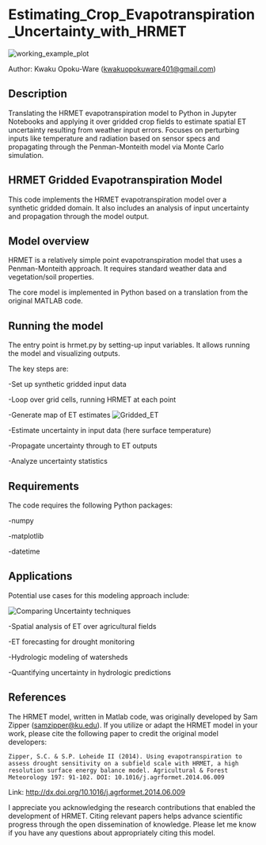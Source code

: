 # Estimating_Crop_Evapotranspiration_Uncertainty_with_HRMET

![working_example_plot](https://github.com/Kwakuopokuware401/Estimating_Crop_Evapotranspiration_Uncertainty_with_HRMET_in_Python/assets/94206249/d0623e0e-686b-49cd-b71e-585682b972d2)


Author:  Kwaku Opoku-Ware (kwakuopokuware401@gmail.com)


## Description 
Translating the HRMET evapotranspiration model to Python in Jupyter Notebooks and applying it over gridded crop fields to estimate spatial ET uncertainty resulting from weather input errors. Focuses on perturbing inputs like temperature and radiation based on sensor specs and propagating through the Penman-Monteith model via Monte Carlo simulation.

## HRMET Gridded Evapotranspiration Model
This code implements the HRMET evapotranspiration model over a synthetic gridded domain. It also includes an analysis of input uncertainty and propagation through the model output.

## Model overview
HRMET is a relatively simple point evapotranspiration model that uses a Penman-Monteith approach. It requires standard weather data and vegetation/soil properties.

The core model is implemented in Python based on a translation from the original MATLAB code.

## Running the model
The entry point is hrmet.py by setting-up input variables. It allows running the model and visualizing outputs.

The key steps are:

-Set up synthetic gridded input data

-Loop over grid cells, running HRMET at each point

-Generate map of ET estimates
![Gridded_ET](https://github.com/Kwakuopokuware401/Estimating_Crop_Evapotranspiration_Uncertainty_with_HRMET_in_Python/assets/94206249/21fd5728-9dfa-4e41-947c-dd5e2b91a400)

-Estimate uncertainty in input data (here surface temperature)

-Propagate uncertainty through to ET outputs

-Analyze uncertainty statistics

## Requirements
The code requires the following Python packages:

-numpy

-matplotlib

-datetime

## Applications
Potential use cases for this modeling approach include:

![Comparing Uncertainty techniques](https://github.com/Kwakuopokuware401/Estimating_Crop_Evapotranspiration_Uncertainty_with_HRMET_in_Python/assets/94206249/1abf2412-0440-469e-9ba1-77c7ca49d488)


-Spatial analysis of ET over agricultural fields

-ET forecasting for drought monitoring

-Hydrologic modeling of watersheds

-Quantifying uncertainty in hydrologic predictions

## References
The HRMET model, written in Matlab code, was originally developed by Sam Zipper (samzipper@ku.edu). If you utilize or adapt the HRMET model in your work, please cite the following paper to credit the original model developers:

    Zipper, S.C. & S.P. Loheide II (2014). Using evapotranspiration to
    assess drought sensitivity on a subfield scale with HRMET, a high
    resolution surface energy balance model. Agricultural & Forest
    Meteorology 197: 91-102. DOI: 10.1016/j.agrformet.2014.06.009

Link: http://dx.doi.org/10.1016/j.agrformet.2014.06.009

I appreciate you acknowledging the research contributions that enabled the development of HRMET. Citing relevant papers helps advance scientific progress through the open dissemination of knowledge. Please let me know if you have any questions about appropriately citing this model.
